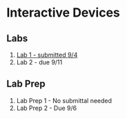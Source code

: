 # Interactive Devices

## Labs
1. [Lab 1 - submitted 9/4](https://github.com/chrisbrownell/IDD-Fa18-Lab1-ckb77)
2. Lab 2 - due 9/11

## Lab Prep
1. Lab Prep 1 - No submittal needed
2. Lab Prep 2 - Due 9/6
